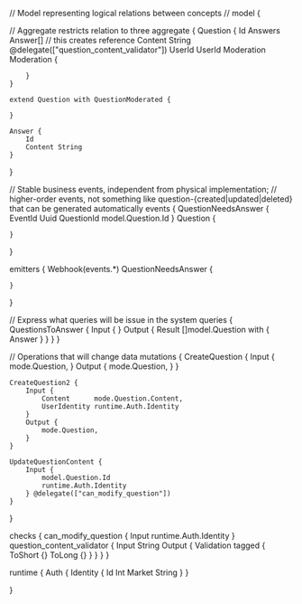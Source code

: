 // Model representing logical relations between concepts
// model {

// Aggregate restricts relation to three
aggregate {
    Question {
        Id
        Answers Answer[] // this creates reference
        Content String  @delegate(["question_content_validator"])
        UserId  UserId
        Moderation Moderation {

        }
    }

    extend Question with QuestionModerated {

    }

    Answer {
        Id
        Content String
    }
}


// Stable business events, independent from physical implementation;
// higher-order events, not something like question-{created|updated|deleted} that can be generated automatically
events {
    QuestionNeedsAnswer {
        EventId     Uuid
        QuestionId  model.Question.Id
    }
    Question {

    }
}

emitters {
    Webhook(events.*)
    QuestionNeedsAnswer {


    }
}

// Express what queries will be issue in the system
queries {
    QuestionsToAnswer {
        Input {
        }
        Output {
            Result []model.Question with {
                Answer
            }
        }
    }
}

// Operations that will change data
mutations {
    CreateQuestion {
        Input {
            mode.Question,
        }
        Output {
            mode.Question,
        }
    }

    CreateQuestion2 {
        Input {
            Content      mode.Question.Content,
            UserIdentity runtime.Auth.Identity
        }
        Output {
            mode.Question,
        }
    }

    UpdateQuestionContent {
        Input {
            model.Question.Id
            runtime.Auth.Identity
        } @delegate(["can_modify_question"])
    }
}

checks {
    can_modify_question {
        Input runtime.Auth.Identity
    }
    question_content_validator {
        Input String
        Output {
            Validation tagged {
                ToShort {}
                ToLong {}
            }
        }
    }
}

runtime {
    Auth {
        Identity {
            Id      Int
            Market  String
        }
    }

}